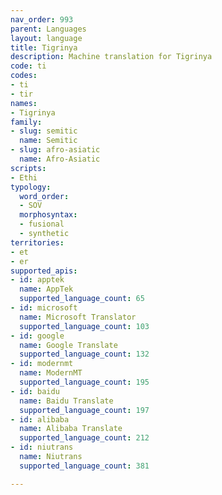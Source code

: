 ```yaml
---
nav_order: 993
parent: Languages
layout: language
title: Tigrinya
description: Machine translation for Tigrinya
code: ti
codes:
- ti
- tir
names:
- Tigrinya
family:
- slug: semitic
  name: Semitic
- slug: afro-asiatic
  name: Afro-Asiatic
scripts:
- Ethi
typology:
  word_order:
  - SOV
  morphosyntax:
  - fusional
  - synthetic
territories:
- et
- er
supported_apis:
- id: apptek
  name: AppTek
  supported_language_count: 65
- id: microsoft
  name: Microsoft Translator
  supported_language_count: 103
- id: google
  name: Google Translate
  supported_language_count: 132
- id: modernmt
  name: ModernMT
  supported_language_count: 195
- id: baidu
  name: Baidu Translate
  supported_language_count: 197
- id: alibaba
  name: Alibaba Translate
  supported_language_count: 212
- id: niutrans
  name: Niutrans
  supported_language_count: 381

---
```


